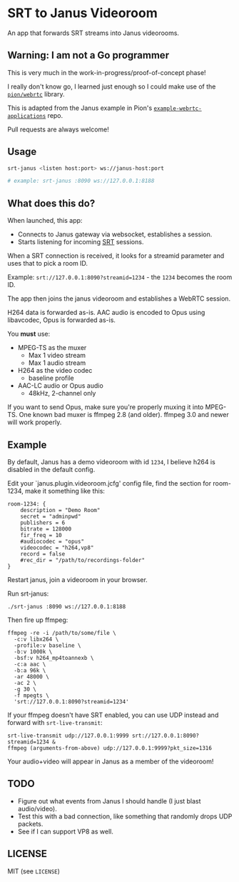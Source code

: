 # SRT to Janus Videoroom

An app that forwards SRT streams into Janus videorooms.

## Warning: I am not a Go programmer

This is very much in the work-in-progress/proof-of-concept phase!

I really don't know go, I learned just enough so I could make use of the [`pion/webrtc`](https://github.com/pion/webrtc) library.

This is adapted from the Janus example in Pion's [`example-webrtc-applications`](https://github.com/pion/example-webrtc-applications) repo.

Pull requests are always welcome!

## Usage

```bash
srt-janus <listen host:port> ws://janus-host:port

# example: srt-janus :8090 ws://127.0.0.1:8188
```

## What does this do?

When launched, this app:

* Connects to Janus gateway via websocket, establishes a session.
* Starts listening for incoming [SRT](https://github.com/Haivision/srt) sessions.

When a SRT connection is received, it looks for a streamid parameter and uses that to pick a room ID.

Example: `srt://127.0.0.1:8090?streamid=1234` - the `1234` becomes the room ID.

The app then joins the janus videoroom and establishes a WebRTC session.

H264 data is forwarded as-is. AAC audio is encoded to Opus using libavcodec, Opus is forwarded as-is.

You **must** use:

  * MPEG-TS as the muxer
    * Max 1 video stream
    * Max 1 audio stream
  * H264 as the video codec
    * baseline profile
  * AAC-LC audio or Opus audio
    * 48kHz, 2-channel only

If you want to send Opus, make sure you're properly muxing it into MPEG-TS. One known bad muxer
is ffmpeg 2.8 (and older). ffmpeg 3.0 and newer will work properly.

## Example

By default, Janus has a demo videoroom with id `1234`, I believe h264 is disabled in the default config.

Edit your `janus.plugin.videoroom.jcfg' config file, find the section for room-1234, make it something like this:

```
room-1234: {
	description = "Demo Room"
	secret = "adminpwd"
	publishers = 6
	bitrate = 128000
	fir_freq = 10
	#audiocodec = "opus"
	videocodec = "h264,vp8"
	record = false
	#rec_dir = "/path/to/recordings-folder"
}
```

Restart janus, join a videoroom in your browser.

Run srt-janus:

```
./srt-janus :8090 ws://127.0.0.1:8188
```

Then fire up ffmpeg:

```
ffmpeg -re -i /path/to/some/file \
  -c:v libx264 \
  -profile:v baseline \
  -b:v 1000k \
  -bsf:v h264_mp4toannexb \
  -c:a aac \
  -b:a 96k \
  -ar 48000 \
  -ac 2 \
  -g 30 \
  -f mpegts \
  'srt://127.0.0.1:8090?streamid=1234'
```

If your ffmpeg doesn't have SRT enabled, you can use UDP instead and forward with `srt-live-transmit`:

```
srt-live-transmit udp://127.0.0.1:9999 srt://127.0.0.1:8090?streamid=1234 &
ffmpeg (arguments-from-above) udp://127.0.0.1:9999?pkt_size=1316

````

Your audio+video will appear in Janus as a member of the videoroom!

## TODO

* Figure out what events from Janus I should handle (I just blast audio/video).
* Test this with a bad connection, like something that randomly drops UDP packets.
* See if I can support VP8 as well.

## LICENSE

MIT (see `LICENSE`)

